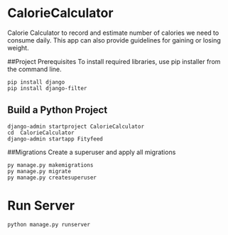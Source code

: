 # CalorieCalculator

Calorie Calculator to record and estimate number of calories we need to consume daily. This app can also provide guidelines for gaining or losing weight.

##Project Prerequisites
To install required libraries, use pip installer from the command line.
```
pip install django
pip install django-filter
```

## Build a Python Project
```
django-admin startproject CalorieCalculator
cd  CalorieCalculator
django-admin startapp Fityfeed
```

##Migrations
Create a superuser and apply all migrations
```
py manage.py makemigrations
py manage.py migrate
py manage.py createsuperuser
```

# Run Server
```
python manage.py runserver
```